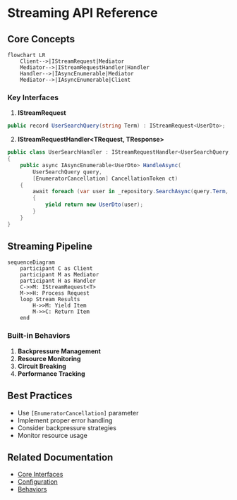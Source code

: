 # Streaming API Reference

## Core Concepts

```mermaid
flowchart LR
    Client-->|IStreamRequest|Mediator
    Mediator-->|IStreamRequestHandler|Handler
    Handler-->|IAsyncEnumerable|Mediator
    Mediator-->|IAsyncEnumerable|Client
```

### Key Interfaces
1. **IStreamRequest<TResponse>**
```csharp
public record UserSearchQuery(string Term) : IStreamRequest<UserDto>;
```

2. **IStreamRequestHandler<TRequest, TResponse>**
```csharp
public class UserSearchHandler : IStreamRequestHandler<UserSearchQuery, UserDto>
{
    public async IAsyncEnumerable<UserDto> HandleAsync(
        UserSearchQuery query,
        [EnumeratorCancellation] CancellationToken ct)
    {
        await foreach (var user in _repository.SearchAsync(query.Term, ct))
        {
            yield return new UserDto(user);
        }
    }
}
```

## Streaming Pipeline

```mermaid
sequenceDiagram
    participant C as Client
    participant M as Mediator
    participant H as Handler
    C->>M: IStreamRequest<T>
    M->>H: Process Request
    loop Stream Results
        H->>M: Yield Item
        M->>C: Return Item
    end
```

### Built-in Behaviors
1. **Backpressure Management**
2. **Resource Monitoring**
3. **Circuit Breaking**
4. **Performance Tracking**

## Best Practices
- Use `[EnumeratorCancellation]` parameter
- Implement proper error handling
- Consider backpressure strategies
- Monitor resource usage

## Related Documentation
- [Core Interfaces](core-interfaces.md)
- [Configuration](configuration.md)
- [Behaviors](behaviors.md)